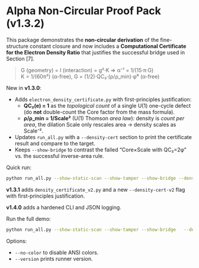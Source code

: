 # Alpha Non-Circular Proof Pack (v1.3.2)

This package demonstrates the **non-circular derivation** of the fine-structure constant closure and now includes a
**Computational Certificate for the Electron Density Ratio** that justifies the successful bridge used in Section [7].

> G (geometry) = I (interaction) = g²·K  ⇒  α⁻¹ = 1/(15·π·G)  
> K = 1/(60π²) (α-free),  G = (1/2)·QC₂·(ρ/ρ_min)·φ⁶ (α-free)

New in **v1.3.0**:
- Adds `electron_density_certificate.py` with first-principles justification:
  - **QC₂(e) = 1** as the *topological count* of a single U(1) one-cycle defect (do **not** double-count the Core factor from the mass formula).
  - **ρ/ρ_min = 1/Scale²** (U(1) Thomson *area law*): density is *count per area*, the dilation Scale only rescales area → density scales as Scale⁻².
- Updates `run_all.py` with a `--density-cert` section to print the certificate result and compare to the target.
- Keeps `--show-bridge` to contrast the failed “Core×Scale with QC₂=2φ” vs. the successful inverse-area rule.

Quick run:
```bash
python run_all.py --show-static-scan --show-tamper --show-bridge --density-cert
```


**v1.3.1** adds `density_certificate_v2.py` and a new `--density-cert-v2` flag with first-principles justification.

**v1.4.0** adds a hardened CLI and JSON logging.

Run the full demo:
```bash
python run_all.py --show-static-scan --show-tamper --show-bridge   --density-cert --density-cert-v2 --compute-scale   --json prooflog.json
```

Options:
- `--no-color` to disable ANSI colors.
- `--version` prints runner version.
